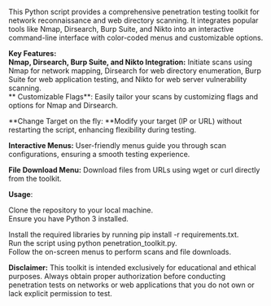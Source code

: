 This Python script provides a comprehensive penetration testing toolkit for network reconnaissance and web directory scanning. It integrates popular tools like Nmap, Dirsearch, Burp Suite, and Nikto into an interactive command-line interface with color-coded menus and customizable options.

**Key Features:**<br>
**Nmap, Dirsearch, Burp Suite, and Nikto Integration:** Initiate scans using Nmap for network mapping, Dirsearch for web directory enumeration, Burp Suite for web application testing, and Nikto for web server vulnerability scanning.<br>
**
Customizable Flags**: Easily tailor your scans by customizing flags and options for Nmap and Dirsearch.<br>

**Change Target on the fly: **Modify your target (IP or URL) without restarting the script, enhancing flexibility during testing.<br>

**Interactive Menus:** User-friendly menus guide you through scan configurations, ensuring a smooth testing experience.<br>

**File Download Menu:** Download files from URLs using wget or curl directly from the toolkit.<br>

**Usage**:<br>

Clone the repository to your local machine.<br>
Ensure you have Python 3 installed.<br>

Install the required libraries by running pip install -r requirements.txt.<br>
Run the script using python penetration_toolkit.py.<br>
Follow the on-screen menus to perform scans and file downloads.<br>


**Disclaimer:** This toolkit is intended exclusively for educational and ethical purposes. Always obtain proper authorization before conducting penetration tests on networks or web applications that you do not own or lack explicit permission to test.
